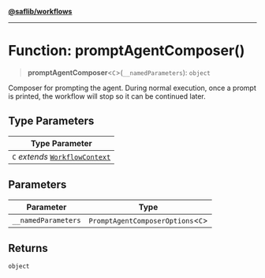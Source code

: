 [**@saflib/workflows**](../index.md)

---

# Function: promptAgentComposer()

> **promptAgentComposer**\<`C`\>(`__namedParameters`): `object`

Composer for prompting the agent. During normal execution, once a prompt
is printed, the workflow will stop so it can be continued later.

## Type Parameters

| Type Parameter                                                      |
| ------------------------------------------------------------------- |
| `C` _extends_ [`WorkflowContext`](../interfaces/WorkflowContext.md) |

## Parameters

| Parameter           | Type                                |
| ------------------- | ----------------------------------- |
| `__namedParameters` | `PromptAgentComposerOptions`\<`C`\> |

## Returns

`object`
